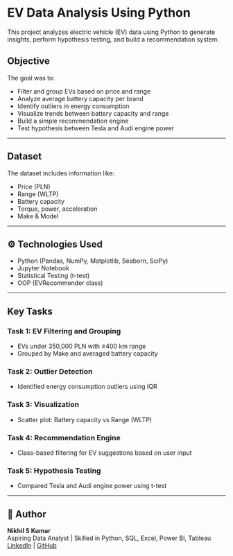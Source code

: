 # EV Data Analysis Using Python

This project analyzes electric vehicle (EV) data using Python to generate insights, perform hypothesis testing, and build a recommendation system.

## Objective
The goal was to:
- Filter and group EVs based on price and range
- Analyze average battery capacity per brand
- Identify outliers in energy consumption
- Visualize trends between battery capacity and range
- Build a simple recommendation engine
- Test hypothesis between Tesla and Audi engine power

---

## Dataset
The dataset includes information like:
- Price (PLN)
- Range (WLTP)
- Battery capacity
- Torque, power, acceleration
- Make & Model

---

## ⚙️ Technologies Used
- Python (Pandas, NumPy, Matplotlib, Seaborn, SciPy)
- Jupyter Notebook
- Statistical Testing (t-test)
- OOP (EVRecommender class)

---

## Key Tasks

### Task 1: EV Filtering and Grouping
- EVs under 350,000 PLN with ≥400 km range
- Grouped by Make and averaged battery capacity

### Task 2: Outlier Detection
- Identified energy consumption outliers using IQR

### Task 3: Visualization
- Scatter plot: Battery capacity vs Range (WLTP)

### Task 4: Recommendation Engine
- Class-based filtering for EV suggestions based on user input

### Task 5: Hypothesis Testing
- Compared Tesla and Audi engine power using t-test


---

## 📌 Author
**Nikhil S Kumar**  
Aspiring Data Analyst | Skilled in Python, SQL, Excel, Power BI, Tableau  
[LinkedIn](https://linkedin.com/in/nikhilskumar2703) | [GitHub](https://github.com/Nikhil-S-Kumar-02)

